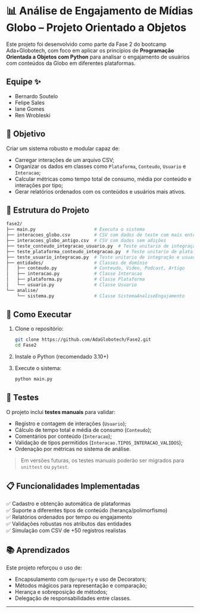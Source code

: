 
# 📊 Análise de Engajamento de Mídias Globo – Projeto Orientado a Objetos

Este projeto foi desenvolvido como parte da Fase 2 do bootcamp Ada+Globotech, com foco em aplicar os princípios de **Programação Orientada a Objetos com Python** para analisar o engajamento de usuários com conteúdos da Globo em diferentes plataformas.


## Equipe ✨

-  Bernardo Soutelo
-  Felipe Sales
-  Iane Gomes
-  Ren Wrobleski

## 🎯 Objetivo

Criar um sistema robusto e modular capaz de:

- Carregar interações de um arquivo CSV;
- Organizar os dados em classes como `Plataforma`, `Conteudo`, `Usuario` e `Interacao`;
- Calcular métricas como tempo total de consumo, média por conteúdo e interações por tipo;
- Gerar relatórios ordenados com os conteúdos e usuários mais ativos.

## 🧱 Estrutura do Projeto

```bash
fase2/
├── main.py                      # Executa o sistema
├── interacoes_globo.csv         # CSV com dados de teste com mais entradas e usuarios repetidos
├── interacoes_globo_antigo.csv  # CSV com dados sem adições
├── teste_conteudo_integracao_usuario.py  # Teste unitario de integração, conteudo e usuario
├── teste_plataforma_conteudo_integracao.py  # Teste unitario de plataforma, conteud oe integração
├── teste_usuario_integracao.py  # Teste unitario de integração e usuario
├── entidades/                   # Classes de domínio
│   ├── conteudo.py              # Conteudo, Video, Podcast, Artigo
│   ├── interacao.py             # Classe Interacao
│   ├── plataforma.py            # Classe Plataforma
│   └── usuario.py               # Classe Usuario
└── analise/
    └── sistema.py               # Classe SistemaAnaliseEngajamento
```

## 🚀 Como Executar

1. Clone o repositório:
   ```bash
   git clone https://github.com/AdaGlobotech/Fase2.git
   cd Fase2
   ```

2. Instale o Python (recomendado 3.10+)

3. Execute o sistema:
   ```bash
   python main.py
   ```

## 🧪 Testes

O projeto inclui **testes manuais** para validar:

- Registro e contagem de interações (`Usuario`);
- Cálculo de tempo total e média de consumo (`Conteudo`);
- Comentários por conteúdo (`Interacao`);
- Validação de tipos permitidos (`Interacao.TIPOS_INTERACAO_VALIDOS`);
- Ordenação por métricas no sistema de análise.

> Em versões futuras, os testes manuais poderão ser migrados para `unittest` ou `pytest`.

## 📋 Funcionalidades Implementadas

✅ Cadastro e obtenção automática de plataformas  
✅ Suporte a diferentes tipos de conteúdo (herança/polimorfismo)  
✅ Relatórios ordenados por tempo ou engajamento  
✅ Validações robustas nos atributos das entidades  
✅ Simulação com CSV de +50 registros realistas

## 📚 Aprendizados

Este projeto reforçou o uso de:

- Encapsulamento com `@property` e uso de Decorators;
- Métodos mágicos para representação e comparação;
- Herança e sobreposição de métodos;
- Delegação de responsabilidades entre classes.

---
